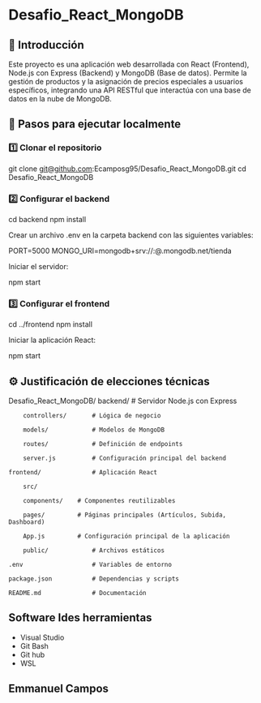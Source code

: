 # Desafio_React_MongoDB

## 📌 Introducción

Este proyecto es una aplicación web desarrollada con React (Frontend), Node.js con Express (Backend) y MongoDB (Base de datos). Permite la gestión de productos y la asignación de precios especiales a usuarios específicos, integrando una API RESTful que interactúa con una base de datos en la nube de MongoDB.

## 🚀 Pasos para ejecutar localmente
### **1️⃣ Clonar el repositorio**

git clone git@github.com:Ecamposg95/Desafio_React_MongoDB.git
cd Desafio_React_MongoDB


### **2️⃣ Configurar el backend**

cd backend
npm install

Crear un archivo .env en la carpeta backend con las siguientes variables:


PORT=5000
MONGO_URI=mongodb+srv://<usuario>:<password>@<cluster>.mongodb.net/tienda

Iniciar el servidor:

npm start

### **3️⃣ Configurar el frontend**

cd ../frontend
npm install

Iniciar la aplicación React:

npm start



## ⚙️ Justificación de elecciones técnicas

Desafio_React_MongoDB/
    backend/               # Servidor Node.js con Express

        controllers/       # Lógica de negocio
    
        models/            # Modelos de MongoDB
    
        routes/            # Definición de endpoints
    
        server.js          # Configuración principal del backend
    
    frontend/              # Aplicación React
    
        src/
    
        components/    # Componentes reutilizables
    
        pages/         # Páginas principales (Artículos, Subida, Dashboard)
    
        App.js         # Configuración principal de la aplicación
    
        public/            # Archivos estáticos
    
    .env                   # Variables de entorno
    
    package.json           # Dependencias y scripts
    
    README.md              # Documentación




## Software Ides herramientas

- Visual Studio
- Git Bash
- Git hub
- WSL

## Emmanuel Campos
